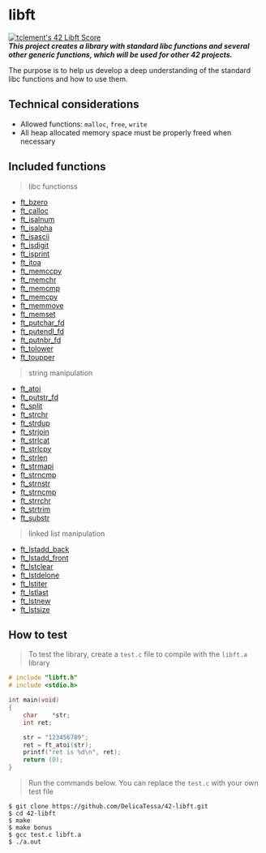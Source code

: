 # libft
[![tclement's 42 Libft Score](https://badge42.vercel.app/api/v2/cl59lbrtc003009jqom2qgm4z/project/1898916)](https://github.com/JaeSeoKim/badge42)<br>
***This project creates a library with standard libc functions and several other generic functions, which will be used for other 42 projects.***

The purpose is to help us develop a deep understanding of the standard libc functions and how to use them. 

## Technical considerations

- Allowed functions: ```malloc```, ```free```, ```write```
- All heap allocated memory space must be properly freed when necessary

## Included functions

> libc functionss
* [ft_bzero](https://github.com/DelicaTessa/42-libft/blob/master/ft_bzero.c)
* [ft_calloc](https://github.com/DelicaTessa/42-libft/blob/master/ft_calloc.c)
* [ft_isalnum](https://github.com/DelicaTessa/42-libft/blob/master/ft_isalnum.c)
* [ft_isalpha](https://github.com/DelicaTessa/42-libft/blob/master/ft_isalpha.c)
* [ft_isascii](https://github.com/DelicaTessa/42-libft/blob/master/ft_isascii.c)
* [ft_isdigit](https://github.com/DelicaTessa/42-libft/blob/master/ft_isdigit.c)
* [ft_isprint](https://github.com/DelicaTessa/42-libft/blob/master/ft_isprint.c)
* [ft_itoa](https://github.com/DelicaTessa/42-libft/blob/master/ft_itoa.c)
* [ft_memccpy](https://github.com/DelicaTessa/42-libft/blob/master/ft_memccpy.c)
* [ft_memchr](https://github.com/DelicaTessa/42-libft/blob/master/ft_memchr.c)
* [ft_memcmp](https://github.com/DelicaTessa/42-libft/blob/master/ft_memcmp.c)
* [ft_memcpy](https://github.com/DelicaTessa/42-libft/blob/master/ft_memcpy.c)
* [ft_memmove](https://github.com/DelicaTessa/42-libft/blob/master/ft_memmove.c)
* [ft_memset](https://github.com/DelicaTessa/42-libft/blob/master/ft_memset.c)
* [ft_putchar_fd](https://github.com/DelicaTessa/42-libft/blob/master/ft_putchar_fd.c)
* [ft_putendl_fd](https://github.com/DelicaTessa/42-libft/blob/master/ft_putendl_fd.c)
* [ft_putnbr_fd](https://github.com/DelicaTessa/42-libft/blob/master/ft_putnbr_fd.c)
* [ft_tolower](https://github.com/DelicaTessa/42-libft/blob/master/ft_tolower.c)
* [ft_toupper](https://github.com/DelicaTessa/42-libft/blob/master/ft_substr.c)

> string manipulation
* [ft_atoi](https://github.com/DelicaTessa/42-libft/blob/master/ft_atoi.c)
* [ft_putstr_fd](https://github.com/DelicaTessa/42-libft/blob/master/ft_putstr_fd.c)
* [ft_split](https://github.com/DelicaTessa/42-libft/blob/master/ft_split.c)
* [ft_strchr](https://github.com/DelicaTessa/42-libft/blob/master/ft_strchr.c)
* [ft_strdup](https://github.com/DelicaTessa/42-libft/blob/master/ft_strdup.c)
* [ft_strjoin](https://github.com/DelicaTessa/42-libft/blob/master/ft_strjoin.c)
* [ft_strlcat](https://github.com/DelicaTessa/42-libft/blob/master/ft_strlcat.c)
* [ft_strlcpy](https://github.com/DelicaTessa/42-libft/blob/master/ft_strlcpy.c)
* [ft_strlen](https://github.com/DelicaTessa/42-libft/blob/master/ft_strlen.c)
* [ft_strmapi](https://github.com/DelicaTessa/42-libft/blob/master/ft_strmapi.c)
* [ft_strncmp](https://github.com/DelicaTessa/42-libft/blob/master/ft_strncmp.c)
* [ft_strnstr](https://github.com/DelicaTessa/42-libft/blob/master/ft_strnstr.c)
* [ft_strncmp](https://github.com/DelicaTessa/42-libft/blob/master/ft_strncmp.c)
* [ft_strrchr](https://github.com/DelicaTessa/42-libft/blob/master/ft_strrchr.c)
* [ft_strtrim](https://github.com/DelicaTessa/42-libft/blob/master/ft_strtrim.c)
* [ft_substr](https://github.com/DelicaTessa/42-libft/blob/master/ft_substr.c)

> linked list manipulation
* [ft_lstadd_back](https://github.com/DelicaTessa/42-libft/blob/master/ft_lstadd_back_bonus.c)
* [ft_lstadd_front](https://github.com/DelicaTessa/42-libft/blob/master/ft_lstadd_front_bonus.c)
* [ft_lstclear](https://github.com/DelicaTessa/42-libft/blob/master/ft_lstclear_bonus.c)
* [ft_lstdelone](https://github.com/DelicaTessa/42-libft/blob/master/ft_lstdelone_bonus.c)
* [ft_lstiter](https://github.com/DelicaTessa/42-libft/blob/master/ft_lstiter_bonus.c)
* [ft_lstlast](https://github.com/DelicaTessa/42-libft/blob/master/ft_lstlast_bonus.c)
* [ft_lstnew](https://github.com/DelicaTessa/42-libft/blob/master/ft_lstnew_bonus.c)
* [ft_lstsize](https://github.com/DelicaTessa/42-libft/blob/master/ft_lstsize_bonus.c)

## How to test

> To test the library, create a ```test.c``` file to compile with the ```libft.a``` library

``` C
# include "libft.h"
# include <stdio.h>

int	main(void)
{
	char	*str;
	int	ret;

	str = "123456789";
	ret = ft_atoi(str);
	printf("ret is %d\n", ret);
	return (0);
}
```

> Run the commands below. You can replace the ```test.c``` with your own test file

``` shell
$ git clone https://github.com/DelicaTessa/42-libft.git
$ cd 42-libft
$ make
$ make bonus
$ gcc test.c libft.a
$ ./a.out
```

